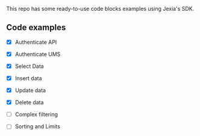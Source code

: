 This repo has some ready-to-use code blocks examples using Jexia's SDK.

## Code examples
- [x] Authenticate API
- [x] Authenticate UMS
- [x] Select Data
- [x] Insert data
- [x] Update data
- [x] Delete data
- [ ] Complex filtering
- [ ] Sorting and Limits


